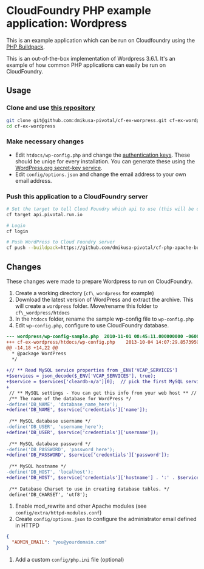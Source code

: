 # CloudFoundry PHP example application: Wordpress

This is an example application which can be run on Cloudfoundry using the [PHP Buildpack](https://github.com/dmikusa-pivotal/cf-php-apache-buildpack.git).

This is an out-of-the-box implementation of Wordpress 3.6.1.  It's an example of how common PHP applications can easily be run on CloudFoundry.

## Usage

### Clone and use [this repository](https://github.com/dmikusa-pivotal/cf-ex-worpress)

```bash
git clone git@github.com:dmikusa-pivotal/cf-ex-worpress.git cf-ex-wordpress
cd cf-ex-wordpress
```

### Make necessary changes

* Edit `htdocs/wp-config.php` and change the [authentication keys](https://github.com/dmikusa-pivotal/cf-ex-worpress/blob/master/htdocs/wp-config.php#L49).  These should be uniqe for every installation.  You can generate these using the [WordPress.org secret-key service](https://api.wordpress.org/secret-key/1.1/salt).
* Edit `config/options.json` and change the email address to your own email address.

### Push this application to a CloudFoundry server

```bash
# Set the target to tell Cloud Foundry which api to use (this will be different if you are not using an account hosted by Cloud Foundry)
cf target api.pivotal.run.io

# Login
cf login

# Push WordPress to Cloud Foundry server
cf push --buildpack=https://github.com/dmikusa-pivotal/cf-php-apache-buildpack.git
```

## Changes

These changes were made to prepare Wordpress to run on CloudFoundry.

1. Create a working directory (`cf\_wordpress` for example)
1. Download the latest version of WordPress and extract the archive.  This will create a `wordpress` folder.  Move/rename this folder to `cf\_wordpress/htdocs`
1. In the `htdocs` folder, rename the sample wp-config file to `wp-config.php`
1. Edit `wp-config.php`, configure to use CloudFoundry database.

```diff
--- wordpress/wp-config-sample.php	2010-11-01 08:45:11.000000000 -0600
+++ cf-ex-wordpress/htdocs/wp-config.php	2013-10-04 14:07:29.857395078 -0600
@@ -14,18 +14,22 @@
  * @package WordPress
  */
 
+// ** Read MySQL service properties from _ENV['VCAP_SERVICES']
+$services = json_decode($_ENV['VCAP_SERVICES'], true);
+$service = $services['cleardb-n/a'][0];  // pick the first MySQL service
+
 // ** MySQL settings - You can get this info from your web host ** //
 /** The name of the database for WordPress */
-define('DB_NAME', 'database_name_here');
+define('DB_NAME', $service['credentials']['name']);
 
 /** MySQL database username */
-define('DB_USER', 'username_here');
+define('DB_USER', $service['credentials']['username']);
 
 /** MySQL database password */
-define('DB_PASSWORD', 'password_here');
+define('DB_PASSWORD', $service['credentials']['password']);
 
 /** MySQL hostname */
-define('DB_HOST', 'localhost');
+define('DB_HOST', $service['credentials']['hostname'] . ':' . $service['credentials']['port']);
 
 /** Database Charset to use in creating database tables. */
 define('DB_CHARSET', 'utf8');
```

1. Enable mod_rewrite and other Apache modules (see `config/extra/httpd-modules.conf`)
1. Create `config/options.json` to configure the administrator email defined in HTTPD

```json
{
  "ADMIN_EMAIL": "you@yourdomain.com"
}
```

1. Add a custom `config/php.ini` file (optional)
